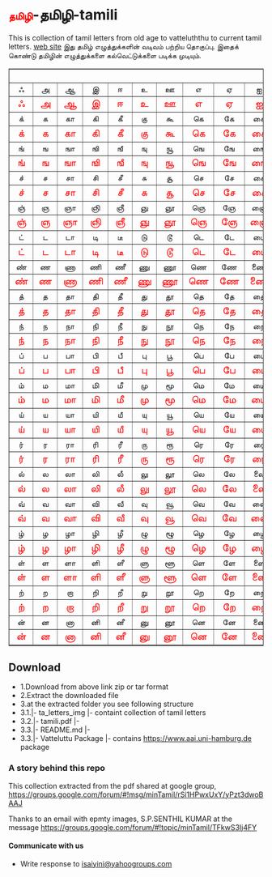 ﻿# <span class="custom">தமிழி</span>-தமிழி-tamili
This is collection of tamil letters from old age to vatteluththu to current tamil letters. [web site](https://thanithamizhakarathikalanjiyam.github.io/tamili/) இது தமிழ் எழுத்துக்களின் வடிவம் பற்றிய தொகுப்பு. இதைக் கொண்டு தமிழின் எழுத்துக்களை கல்வெட்டுக்களை படிக்க முடியும்.
<style type="text/css">
	    @font-face { font-family: "e-Vatteluttu OT"; src:
    url("https://thanithamizhakarathikalanjiyam.github.io/tamili/VatteluttuPackage/e-Vatteluttu OT.ttf")
    format("truetype"); }
.custom {
	font-family: "e-Vatteluttu OT";
	color: red;
	font-size:20px;
}
</style>
 <table cellspacing="0" cellpadding="0" border="1">
      <tbody>
        <tr>
          <td colspan="13" rowspan="1" valign="top"><br>
          </td>
        </tr>
        <tr>
          <td align="center">&#2947; </td>
          <td align="center">&#2949;</td>
          <td align="center">&#2950;</td>
          <td align="center">&#2951;</td>
          <td align="center">&#2952;</td>
          <td align="center">&#2953;</td>
          <td align="center">&#2954;</td>
          <td align="center">&#2958;</td>
          <td align="center">&#2959;</td>
          <td align="center">&#2960;</td>
          <td align="center">&#2962;</td>
          <td align="center">&#2963;</td>
          <td align="center">&#2964;</td>
        </tr>
        <tr>
          <td class="custom" align="center">&#2947; </td>
          <td class="custom" align="center">&#2949; </td>
          <td class="custom" align="center">&#2950; </td>
          <td class="custom" align="center">&#2951; </td>
          <td class="custom" align="center">&#2952; </td>
          <td class="custom" align="center">&#2953; </td>
          <td class="custom" align="center">&#2954; </td>
          <td class="custom" align="center">&#2958; </td>
          <td class="custom" align="center">&#2959; </td>
          <td class="custom" align="center">&#2960; </td>
          <td class="custom" align="center">&#2962; </td>
          <td class="custom" align="center">&#2963; </td>
          <td class="custom" align="center">&#2964; </td>
        </tr>
        <tr>
          <td align="center">&#2965;&#3021;</td>
          <td align="center">&#2965;</td>
          <td align="center">&#2965;&#3006;</td>
          <td align="center">&#2965;&#3007;</td>
          <td align="center">&#2965;&#3008;</td>
          <td align="center">&#2965;&#3009;</td>
          <td align="center">&#2965;&#3010;</td>
          <td align="center">&#2965;&#3014;</td>
          <td align="center">&#2965;&#3015;</td>
          <td align="center">&#2965;&#3016;</td>
          <td align="center">&#2965;&#3018;</td>
          <td align="center">&#2965;&#3019;</td>
          <td align="center">&#2965;&#3020;</td>
        </tr>
        <tr>
          <td class="custom" align="center">&#2965;&#3021; </td>
          <td class="custom" align="center">&#2965; </td>
          <td class="custom" align="center">&#2965;&#3006; </td>
          <td class="custom" align="center">&#2965;&#3007; </td>
          <td class="custom" align="center">&#2965;&#3008; </td>
          <td class="custom" align="center">&#2965;&#3009; </td>
          <td class="custom" align="center">&#2965;&#3010; </td>
          <td class="custom" align="center">&#2965;&#3014; </td>
          <td class="custom" align="center">&#2965;&#3015; </td>
          <td class="custom" align="center">&#2965;&#3016; </td>
          <td class="custom" align="center">&#2965;&#3018; </td>
          <td class="custom" align="center">&#2965;&#3019; </td>
          <td class="custom" align="center">&#2965;&#3020; </td>
        </tr>
        <tr>
          <td align="center">&#2969;&#3021;</td>
          <td align="center">&#2969;</td>
          <td align="center">&#2969;&#3006;</td>
          <td align="center">&#2969;&#3007;</td>
          <td align="center">&#2969;&#3008;</td>
          <td align="center">&#2969;&#3009;</td>
          <td align="center">&#2969;&#3010;</td>
          <td align="center">&#2969;&#3014;</td>
          <td align="center">&#2969;&#3015;</td>
          <td align="center">&#2969;&#3016;</td>
          <td align="center">&#2969;&#3018;</td>
          <td align="center">&#2969;&#3019;</td>
          <td align="center">&#2969;&#3020;</td>
        </tr>
        <tr>
          <td class="custom" align="center">&#2969;&#3021; </td>
          <td class="custom" align="center">&#2969; </td>
          <td class="custom" align="center">&#2969;&#3006; </td>
          <td class="custom" align="center">&#2969;&#3007; </td>
          <td class="custom" align="center">&#2969;&#3008; </td>
          <td class="custom" align="center">&#2969;&#3009; </td>
          <td class="custom" align="center">&#2969;&#3010; </td>
          <td class="custom" align="center">&#2969;&#3014; </td>
          <td class="custom" align="center">&#2969;&#3015; </td>
          <td class="custom" align="center">&#2969;&#3016; </td>
          <td class="custom" align="center">&#2969;&#3018; </td>
          <td class="custom" align="center">&#2969;&#3019; </td>
          <td class="custom" align="center">&#2969;&#3020; </td>
        </tr>
        <tr>
          <td align="center">&#2970;&#3021;</td>
          <td align="center">&#2970;</td>
          <td align="center">&#2970;&#3006;</td>
          <td align="center">&#2970;&#3007;</td>
          <td align="center">&#2970;&#3008;</td>
          <td align="center">&#2970;&#3009;</td>
          <td align="center">&#2970;&#3010;</td>
          <td align="center">&#2970;&#3014;</td>
          <td align="center">&#2970;&#3015;</td>
          <td align="center">&#2970;&#3016;</td>
          <td align="center">&#2970;&#3018;</td>
          <td align="center">&#2970;&#3019;</td>
          <td align="center">&#2970;&#3020;</td>
        </tr>
        <tr>
          <td class="custom" align="center">&#2970;&#3021; </td>
          <td class="custom" align="center">&#2970; </td>
          <td class="custom" align="center">&#2970;&#3006; </td>
          <td class="custom" align="center">&#2970;&#3007; </td>
          <td class="custom" align="center">&#2970;&#3008; </td>
          <td class="custom" align="center">&#2970;&#3009; </td>
          <td class="custom" align="center">&#2970;&#3010; </td>
          <td class="custom" align="center">&#2970;&#3014; </td>
          <td class="custom" align="center">&#2970;&#3015; </td>
          <td class="custom" align="center">&#2970;&#3016; </td>
          <td class="custom" align="center">&#2970;&#3018; </td>
          <td class="custom" align="center">&#2970;&#3019; </td>
          <td class="custom" align="center">&#2970;&#3020; </td>
        </tr>
        <tr>
          <td align="center">&#2974;&#3021;</td>
          <td align="center">&#2974;</td>
          <td align="center">&#2974;&#3006;</td>
          <td align="center">&#2974;&#3007;</td>
          <td align="center">&#2974;&#3008;</td>
          <td align="center">&#2974;&#3009;</td>
          <td align="center">&#2974;&#3010;</td>
          <td align="center">&#2974;&#3014;</td>
          <td align="center">&#2974;&#3015;</td>
          <td align="center">&#2974;&#3016;</td>
          <td align="center">&#2974;&#3018;</td>
          <td align="center">&#2974;&#3019;</td>
          <td align="center">&#2974;&#3020;</td>
        </tr>
        <tr>
          <td class="custom" align="center">&#2974;&#3021; </td>
          <td class="custom" align="center">&#2974; </td>
          <td class="custom" align="center">&#2974;&#3006; </td>
          <td class="custom" align="center">&#2974;&#3007; </td>
          <td class="custom" align="center">&#2974;&#3008; </td>
          <td class="custom" align="center">&#2974;&#3009; </td>
          <td class="custom" align="center">&#2974;&#3010; </td>
          <td class="custom" align="center">&#2974;&#3014; </td>
          <td class="custom" align="center">&#2974;&#3015; </td>
          <td class="custom" align="center">&#2974;&#3016; </td>
          <td class="custom" align="center">&#2974;&#3018; </td>
          <td class="custom" align="center">&#2974;&#3019; </td>
          <td class="custom" align="center">&#2974;&#3020; </td>
        </tr>
        <tr>
          <td align="center">&#2975;&#3021;</td>
          <td align="center">&#2975;</td>
          <td align="center">&#2975;&#3006;</td>
          <td align="center">&#2975;&#3007;</td>
          <td align="center">&#2975;&#3008;</td>
          <td align="center">&#2975;&#3009;</td>
          <td align="center">&#2975;&#3010;</td>
          <td align="center">&#2975;&#3014;</td>
          <td align="center">&#2975;&#3015;</td>
          <td align="center">&#2975;&#3016;</td>
          <td align="center">&#2975;&#3018;</td>
          <td align="center">&#2975;&#3019;</td>
          <td align="center">&#2975;&#3020;</td>
        </tr>
        <tr>
          <td class="custom" align="center">&#2975;&#3021; </td>
          <td class="custom" align="center">&#2975; </td>
          <td class="custom" align="center">&#2975;&#3006; </td>
          <td class="custom" align="center">&#2975;&#3007; </td>
          <td class="custom" align="center">&#2975;&#3008; </td>
          <td class="custom" align="center">&#2975;&#3009; </td>
          <td class="custom" align="center">&#2975;&#3010; </td>
          <td class="custom" align="center">&#2975;&#3014; </td>
          <td class="custom" align="center">&#2975;&#3015; </td>
          <td class="custom" align="center">&#2975;&#3016; </td>
          <td class="custom" align="center">&#2975;&#3018; </td>
          <td class="custom" align="center">&#2975;&#3019; </td>
          <td class="custom" align="center">&#2975;&#3020; </td>
        </tr>
        <tr>
          <td align="center">&#2979;&#3021;</td>
          <td align="center">&#2979;</td>
          <td align="center">&#2979;&#3006;</td>
          <td align="center">&#2979;&#3007;</td>
          <td align="center">&#2979;&#3008;</td>
          <td align="center">&#2979;&#3009;</td>
          <td align="center">&#2979;&#3010;</td>
          <td align="center">&#2979;&#3014;</td>
          <td align="center">&#2979;&#3015;</td>
          <td align="center">&#2979;&#3016;</td>
          <td align="center">&#2979;&#3018;</td>
          <td align="center">&#2979;&#3019;</td>
          <td align="center">&#2979;&#3020;</td>
        </tr>
        <tr>
          <td class="custom" align="center">&#2979;&#3021; </td>
          <td class="custom" align="center">&#2979; </td>
          <td class="custom" align="center">&#2979;&#3006; </td>
          <td class="custom" align="center">&#2979;&#3007; </td>
          <td class="custom" align="center">&#2979;&#3008; </td>
          <td class="custom" align="center">&#2979;&#3009; </td>
          <td class="custom" align="center">&#2979;&#3010; </td>
          <td class="custom" align="center">&#2979;&#3014; </td>
          <td class="custom" align="center">&#2979;&#3015; </td>
          <td class="custom" align="center">&#2979;&#3016; </td>
          <td class="custom" align="center">&#2979;&#3018; </td>
          <td class="custom" align="center">&#2979;&#3019; </td>
          <td class="custom" align="center">&#2979;&#3020; </td>
        </tr>
        <tr>
          <td align="center">&#2980;&#3021;</td>
          <td align="center">&#2980;</td>
          <td align="center">&#2980;&#3006;</td>
          <td align="center">&#2980;&#3007;</td>
          <td align="center">&#2980;&#3008;</td>
          <td align="center">&#2980;&#3009;</td>
          <td align="center">&#2980;&#3010;</td>
          <td align="center">&#2980;&#3014;</td>
          <td align="center">&#2980;&#3015;</td>
          <td align="center">&#2980;&#3016;</td>
          <td align="center">&#2980;&#3018;</td>
          <td align="center">&#2980;&#3019;</td>
          <td align="center">&#2980;&#3020;</td>
        </tr>
        <tr>
          <td class="custom" align="center">&#2980;&#3021; </td>
          <td class="custom" align="center">&#2980; </td>
          <td class="custom" align="center">&#2980;&#3006; </td>
          <td class="custom" align="center">&#2980;&#3007; </td>
          <td class="custom" align="center">&#2980;&#3008; </td>
          <td class="custom" align="center">&#2980;&#3009; </td>
          <td class="custom" align="center">&#2980;&#3010; </td>
          <td class="custom" align="center">&#2980;&#3014; </td>
          <td class="custom" align="center">&#2980;&#3015; </td>
          <td class="custom" align="center">&#2980;&#3016; </td>
          <td class="custom" align="center">&#2980;&#3018; </td>
          <td class="custom" align="center">&#2980;&#3019; </td>
          <td class="custom" align="center">&#2980;&#3020; </td>
        </tr>
        <tr>
          <td align="center">&#2984;&#3021;</td>
          <td align="center">&#2984;</td>
          <td align="center">&#2984;&#3006;</td>
          <td align="center">&#2984;&#3007;</td>
          <td align="center">&#2984;&#3008;</td>
          <td align="center">&#2984;&#3009;</td>
          <td align="center">&#2984;&#3010;</td>
          <td align="center">&#2984;&#3014;</td>
          <td align="center">&#2984;&#3015;</td>
          <td align="center">&#2984;&#3016;</td>
          <td align="center">&#2984;&#3018;</td>
          <td align="center">&#2984;&#3019;</td>
          <td align="center">&#2984;&#3020;</td>
        </tr>
        <tr>
          <td class="custom" align="center">&#2984;&#3021; </td>
          <td class="custom" align="center">&#2984; </td>
          <td class="custom" align="center">&#2984;&#3006; </td>
          <td class="custom" align="center">&#2984;&#3007; </td>
          <td class="custom" align="center">&#2984;&#3008; </td>
          <td class="custom" align="center">&#2984;&#3009; </td>
          <td class="custom" align="center">&#2984;&#3010; </td>
          <td class="custom" align="center">&#2984;&#3014; </td>
          <td class="custom" align="center">&#2984;&#3015; </td>
          <td class="custom" align="center">&#2984;&#3016; </td>
          <td class="custom" align="center">&#2984;&#3018; </td>
          <td class="custom" align="center">&#2984;&#3019; </td>
          <td class="custom" align="center">&#2984;&#3020; </td>
        </tr>
        <tr>
          <td align="center">&#2986;&#3021;</td>
          <td align="center">&#2986;</td>
          <td align="center">&#2986;&#3006;</td>
          <td align="center">&#2986;&#3007;</td>
          <td align="center">&#2986;&#3008;</td>
          <td align="center">&#2986;&#3009;</td>
          <td align="center">&#2986;&#3010;</td>
          <td align="center">&#2986;&#3014;</td>
          <td align="center">&#2986;&#3015;</td>
          <td align="center">&#2986;&#3016;</td>
          <td align="center">&#2986;&#3018;</td>
          <td align="center">&#2986;&#3019;</td>
          <td align="center">&#2986;&#3020;</td>
        </tr>
        <tr>
          <td class="custom" align="center">&#2986;&#3021; </td>
          <td class="custom" align="center">&#2986; </td>
          <td class="custom" align="center">&#2986;&#3006; </td>
          <td class="custom" align="center">&#2986;&#3007; </td>
          <td class="custom" align="center">&#2986;&#3008; </td>
          <td class="custom" align="center">&#2986;&#3009; </td>
          <td class="custom" align="center">&#2986;&#3010; </td>
          <td class="custom" align="center">&#2986;&#3014; </td>
          <td class="custom" align="center">&#2986;&#3015; </td>
          <td class="custom" align="center">&#2986;&#3016; </td>
          <td class="custom" align="center">&#2986;&#3018; </td>
          <td class="custom" align="center">&#2986;&#3019; </td>
          <td class="custom" align="center">&#2986;&#3020; </td>
        </tr>
        <tr>
          <td align="center">&#2990;&#3021;</td>
          <td align="center">&#2990;</td>
          <td align="center">&#2990;&#3006;</td>
          <td align="center">&#2990;&#3007;</td>
          <td align="center">&#2990;&#3008;</td>
          <td align="center">&#2990;&#3009;</td>
          <td align="center">&#2990;&#3010;</td>
          <td align="center">&#2990;&#3014;</td>
          <td align="center">&#2990;&#3015;</td>
          <td align="center">&#2990;&#3016;</td>
          <td align="center">&#2990;&#3018;</td>
          <td align="center">&#2990;&#3019;</td>
          <td align="center">&#2990;&#3020;</td>
        </tr>
        <tr>
          <td class="custom" align="center">&#2990;&#3021; </td>
          <td class="custom" align="center">&#2990; </td>
          <td class="custom" align="center">&#2990;&#3006; </td>
          <td class="custom" align="center">&#2990;&#3007; </td>
          <td class="custom" align="center">&#2990;&#3008; </td>
          <td class="custom" align="center">&#2990;&#3009; </td>
          <td class="custom" align="center">&#2990;&#3010; </td>
          <td class="custom" align="center">&#2990;&#3014; </td>
          <td class="custom" align="center">&#2990;&#3015; </td>
          <td class="custom" align="center">&#2990;&#3016; </td>
          <td class="custom" align="center">&#2990;&#3018; </td>
          <td class="custom" align="center">&#2990;&#3019; </td>
          <td class="custom" align="center">&#2990;&#3020; </td>
        </tr>
        <tr>
          <td align="center">&#2991;&#3021;</td>
          <td align="center">&#2991;</td>
          <td align="center">&#2991;&#3006;</td>
          <td align="center">&#2991;&#3007;</td>
          <td align="center">&#2991;&#3008;</td>
          <td align="center">&#2991;&#3009;</td>
          <td align="center">&#2991;&#3010;</td>
          <td align="center">&#2991;&#3014;</td>
          <td align="center">&#2991;&#3015;</td>
          <td align="center">&#2991;&#3016;</td>
          <td align="center">&#2991;&#3018;</td>
          <td align="center">&#2991;&#3019;</td>
          <td align="center">&#2991;&#3020;</td>
        </tr>
        <tr>
          <td class="custom" align="center">&#2991;&#3021; </td>
          <td class="custom" align="center">&#2991; </td>
          <td class="custom" align="center">&#2991;&#3006; </td>
          <td class="custom" align="center">&#2991;&#3007; </td>
          <td class="custom" align="center">&#2991;&#3008; </td>
          <td class="custom" align="center">&#2991;&#3009; </td>
          <td class="custom" align="center">&#2991;&#3010; </td>
          <td class="custom" align="center">&#2991;&#3014; </td>
          <td class="custom" align="center">&#2991;&#3015; </td>
          <td class="custom" align="center">&#2991;&#3016; </td>
          <td class="custom" align="center">&#2991;&#3018; </td>
          <td class="custom" align="center">&#2991;&#3019; </td>
          <td class="custom" align="center">&#2991;&#3020; </td>
        </tr>
        <tr>
          <td align="center">&#2992;&#3021;</td>
          <td align="center">&#2992;</td>
          <td align="center">&#2992;&#3006;</td>
          <td align="center">&#2992;&#3007;</td>
          <td align="center">&#2992;&#3008;</td>
          <td align="center">&#2992;&#3009;</td>
          <td align="center">&#2992;&#3010;</td>
          <td align="center">&#2992;&#3014;</td>
          <td align="center">&#2992;&#3015;</td>
          <td align="center">&#2992;&#3016;</td>
          <td align="center">&#2992;&#3018;</td>
          <td align="center">&#2992;&#3019;</td>
          <td align="center">&#2992;&#3020;</td>
        </tr>
        <tr>
          <td class="custom" align="center">&#2992;&#3021; </td>
          <td class="custom" align="center">&#2992; </td>
          <td class="custom" align="center">&#2992;&#3006; </td>
          <td class="custom" align="center">&#2992;&#3007; </td>
          <td class="custom" align="center">&#2992;&#3008; </td>
          <td class="custom" align="center">&#2992;&#3009; </td>
          <td class="custom" align="center">&#2992;&#3010; </td>
          <td class="custom" align="center">&#2992;&#3014; </td>
          <td class="custom" align="center">&#2992;&#3015; </td>
          <td class="custom" align="center">&#2992;&#3016; </td>
          <td class="custom" align="center">&#2992;&#3018; </td>
          <td class="custom" align="center">&#2992;&#3019; </td>
          <td class="custom" align="center">&#2992;&#3020; </td>
        </tr>
        <tr>
          <td align="center">&#2994;&#3021;</td>
          <td align="center">&#2994;</td>
          <td align="center">&#2994;&#3006;</td>
          <td align="center">&#2994;&#3007;</td>
          <td align="center">&#2994;&#3008;</td>
          <td align="center">&#2994;&#3009;</td>
          <td align="center">&#2994;&#3010;</td>
          <td align="center">&#2994;&#3014;</td>
          <td align="center">&#2994;&#3015;</td>
          <td align="center">&#2994;&#3016;</td>
          <td align="center">&#2994;&#3018;</td>
          <td align="center">&#2994;&#3019;</td>
          <td align="center">&#2994;&#3020;</td>
        </tr>
        <tr>
          <td class="custom" align="center">&#2994;&#3021; </td>
          <td class="custom" align="center">&#2994; </td>
          <td class="custom" align="center">&#2994;&#3006; </td>
          <td class="custom" align="center">&#2994;&#3007; </td>
          <td class="custom" align="center">&#2994;&#3008; </td>
          <td class="custom" align="center">&#2994;&#3009; </td>
          <td class="custom" align="center">&#2994;&#3010; </td>
          <td class="custom" align="center">&#2994;&#3014; </td>
          <td class="custom" align="center">&#2994;&#3015; </td>
          <td class="custom" align="center">&#2994;&#3016; </td>
          <td class="custom" align="center">&#2994;&#3018; </td>
          <td class="custom" align="center">&#2994;&#3019; </td>
          <td class="custom" align="center">&#2994;&#3020; </td>
        </tr>
        <tr>
          <td align="center">&#2997;&#3021;</td>
          <td align="center">&#2997;</td>
          <td align="center">&#2997;&#3006;</td>
          <td align="center">&#2997;&#3007;</td>
          <td align="center">&#2997;&#3008;</td>
          <td align="center">&#2997;&#3009;</td>
          <td align="center">&#2997;&#3010;</td>
          <td align="center">&#2997;&#3014;</td>
          <td align="center">&#2997;&#3015;</td>
          <td align="center">&#2997;&#3016;</td>
          <td align="center">&#2997;&#3018;</td>
          <td align="center">&#2997;&#3019;</td>
          <td align="center">&#2997;&#3020;</td>
        </tr>
        <tr>
          <td class="custom" align="center">&#2997;&#3021; </td>
          <td class="custom" align="center">&#2997; </td>
          <td class="custom" align="center">&#2997;&#3006; </td>
          <td class="custom" align="center">&#2997;&#3007; </td>
          <td class="custom" align="center">&#2997;&#3008; </td>
          <td class="custom" align="center">&#2997;&#3009; </td>
          <td class="custom" align="center">&#2997;&#3010; </td>
          <td class="custom" align="center">&#2997;&#3014; </td>
          <td class="custom" align="center">&#2997;&#3015; </td>
          <td class="custom" align="center">&#2997;&#3016; </td>
          <td class="custom" align="center">&#2997;&#3018; </td>
          <td class="custom" align="center">&#2997;&#3019; </td>
          <td class="custom" align="center">&#2997;&#3020; </td>
        </tr>
        <tr>
          <td align="center">&#2996;&#3021;</td>
          <td align="center">&#2996;</td>
          <td align="center">&#2996;&#3006;</td>
          <td align="center">&#2996;&#3007;</td>
          <td align="center">&#2996;&#3008;</td>
          <td align="center">&#2996;&#3009;</td>
          <td align="center">&#2996;&#3010;</td>
          <td align="center">&#2996;&#3014;</td>
          <td align="center">&#2996;&#3015;</td>
          <td align="center">&#2996;&#3016;</td>
          <td align="center">&#2996;&#3018;</td>
          <td align="center">&#2996;&#3019;</td>
          <td align="center">&#2996;&#3020;</td>
        </tr>
        <tr>
          <td class="custom" align="center">&#2996;&#3021; </td>
          <td class="custom" align="center">&#2996; </td>
          <td class="custom" align="center">&#2996;&#3006; </td>
          <td class="custom" align="center">&#2996;&#3007; </td>
          <td class="custom" align="center">&#2996;&#3008; </td>
          <td class="custom" align="center">&#2996;&#3009; </td>
          <td class="custom" align="center">&#2996;&#3010; </td>
          <td class="custom" align="center">&#2996;&#3014; </td>
          <td class="custom" align="center">&#2996;&#3015; </td>
          <td class="custom" align="center">&#2996;&#3016; </td>
          <td class="custom" align="center">&#2996;&#3018; </td>
          <td class="custom" align="center">&#2996;&#3019; </td>
          <td class="custom" align="center">&#2996;&#3020; </td>
        </tr>
        <tr>
          <td align="center">&#2995;&#3021;</td>
          <td align="center">&#2995;</td>
          <td align="center">&#2995;&#3006;</td>
          <td align="center">&#2995;&#3007;</td>
          <td align="center">&#2995;&#3008;</td>
          <td align="center">&#2995;&#3009;</td>
          <td align="center">&#2995;&#3010;</td>
          <td align="center">&#2995;&#3014;</td>
          <td align="center">&#2995;&#3015;</td>
          <td align="center">&#2995;&#3016;</td>
          <td align="center">&#2995;&#3018;</td>
          <td align="center">&#2995;&#3019;</td>
          <td align="center">&#2995;&#3020;</td>
        </tr>
        <tr>
          <td class="custom" align="center">&#2995;&#3021; </td>
          <td class="custom" align="center">&#2995; </td>
          <td class="custom" align="center">&#2995;&#3006; </td>
          <td class="custom" align="center">&#2995;&#3007; </td>
          <td class="custom" align="center">&#2995;&#3008; </td>
          <td class="custom" align="center">&#2995;&#3009; </td>
          <td class="custom" align="center">&#2995;&#3010; </td>
          <td class="custom" align="center">&#2995;&#3014; </td>
          <td class="custom" align="center">&#2995;&#3015; </td>
          <td class="custom" align="center">&#2995;&#3016; </td>
          <td class="custom" align="center">&#2995;&#3018; </td>
          <td class="custom" align="center">&#2995;&#3019; </td>
          <td class="custom" align="center">&#2995;&#3020; </td>
        </tr>
        <tr>
          <td align="center">&#2993;&#3021;</td>
          <td align="center">&#2993;</td>
          <td align="center">&#2993;&#3006;</td>
          <td align="center">&#2993;&#3007;</td>
          <td align="center">&#2993;&#3008;</td>
          <td align="center">&#2993;&#3009;</td>
          <td align="center">&#2993;&#3010;</td>
          <td align="center">&#2993;&#3014;</td>
          <td align="center">&#2993;&#3015;</td>
          <td align="center">&#2993;&#3016;</td>
          <td align="center">&#2993;&#3018;</td>
          <td align="center">&#2993;&#3019;</td>
          <td align="center">&#2993;&#3020;</td>
        </tr>
        <tr>
          <td class="custom" align="center">&#2993;&#3021; </td>
          <td class="custom" align="center">&#2993; </td>
          <td class="custom" align="center">&#2993;&#3006; </td>
          <td class="custom" align="center">&#2993;&#3007; </td>
          <td class="custom" align="center">&#2993;&#3008; </td>
          <td class="custom" align="center">&#2993;&#3009; </td>
          <td class="custom" align="center">&#2993;&#3010; </td>
          <td class="custom" align="center">&#2993;&#3014; </td>
          <td class="custom" align="center">&#2993;&#3015; </td>
          <td class="custom" align="center">&#2993;&#3016; </td>
          <td class="custom" align="center">&#2993;&#3018; </td>
          <td class="custom" align="center">&#2993;&#3019; </td>
          <td class="custom" align="center">&#2993;&#3020; </td>
        </tr>
        <tr>
          <td align="center">&#2985;&#3021;</td>
          <td align="center">&#2985;</td>
          <td align="center">&#2985;&#3006;</td>
          <td align="center">&#2985;&#3007;</td>
          <td align="center">&#2985;&#3008;</td>
          <td align="center">&#2985;&#3009;</td>
          <td align="center">&#2985;&#3010;</td>
          <td align="center">&#2985;&#3014;</td>
          <td align="center">&#2985;&#3015;</td>
          <td align="center">&#2985;&#3016;</td>
          <td align="center">&#2985;&#3018;</td>
          <td align="center">&#2985;&#3019;</td>
          <td align="center">&#2985;&#3020;</td>
        </tr>
        <tr>
          <td class="custom" align="center">&#2985;&#3021; </td>
          <td class="custom" align="center">&#2985; </td>
          <td class="custom" align="center">&#2985;&#3006; </td>
          <td class="custom" align="center">&#2985;&#3007; </td>
          <td class="custom" align="center">&#2985;&#3008; </td>
          <td class="custom" align="center">&#2985;&#3009; </td>
          <td class="custom" align="center">&#2985;&#3010; </td>
          <td class="custom" align="center">&#2985;&#3014; </td>
          <td class="custom" align="center">&#2985;&#3015; </td>
          <td class="custom" align="center">&#2985;&#3016; </td>
          <td class="custom" align="center">&#2985;&#3018; </td>
          <td class="custom" align="center">&#2985;&#3019; </td>
          <td class="custom" align="center">&#2985;&#3020; </td>
        </tr>
      </tbody>
    </table>
  

## Download

- 1.Download from above link zip or tar format
- 2.Extract the downloaded file
- 3.at the extracted folder you see following structure
- 3.1.|- ta_letters_img |- containt collection of tamil letters
- 3.2.|- tamili.pdf |- 
- 3.3.|- README.md |- 
- 3.3.|- Vatteluttu Package |- contains https://www.aai.uni-hamburg.de package

### A story behind this repo

This collection extracted from the pdf shared at google group, https://groups.google.com/forum/#!msg/minTamil/rSi1HPwxUxY/yPzt3dwoBAAJ

Thanks to an email with epmty images, S.P.SENTHIL KUMAR at the message https://groups.google.com/forum/#!topic/minTamil/TFkwS3Ij4FY

#### Communicate with us

- Write response to isaiyini@yahoogroups.com
   


